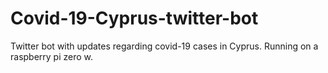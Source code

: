 # Covid-19-Cyprus-twitter-bot
Twitter bot with updates regarding covid-19 cases in Cyprus. Running on a raspberry pi zero w.

